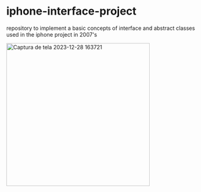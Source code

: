 # iphone-interface-project
repository to implement a basic concepts of interface and abstract classes used in the iphone project in 2007's


<img width="375" alt="Captura de tela 2023-12-28 163721" src="https://github.com/moreiraa97/iphone-interface-project/assets/119628572/1a67824d-2dcf-4140-a46a-890e49a27062">
